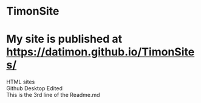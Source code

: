# TimonSite
# My site is published at https://datimon.github.io/TimonSites/  

HTML sites  
Github Desktop Edited  
This is the 3rd line of the Readme.md
